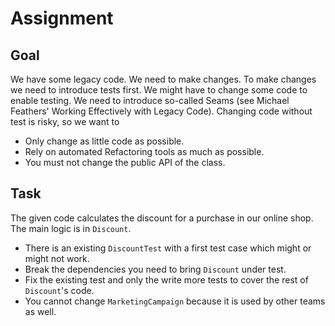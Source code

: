 Assignment
============

Goal
----

We have some legacy code. We need to make changes.
To make changes we need to introduce tests first.
We might have to change some code to enable testing.
We need to introduce so-called Seams (see Michael
Feathers' Working Effectively with Legacy Code).
Changing code without test is risky, so we want to

* Only change as little code as possible.
* Rely on automated Refactoring tools as much as possible.
* You must not change the public API of the class.

Task
----

The given code calculates the discount for a purchase in
our online shop. The main logic is in `Discount`.

* There is an existing `DiscountTest` with a first test case which might or might not work.
* Break the dependencies you need to bring `Discount` under test. 
* Fix the existing test and only the write more tests to cover the rest of `Discount`'s code.
* You cannot change `MarketingCampaign` because it is used by other teams as well.

